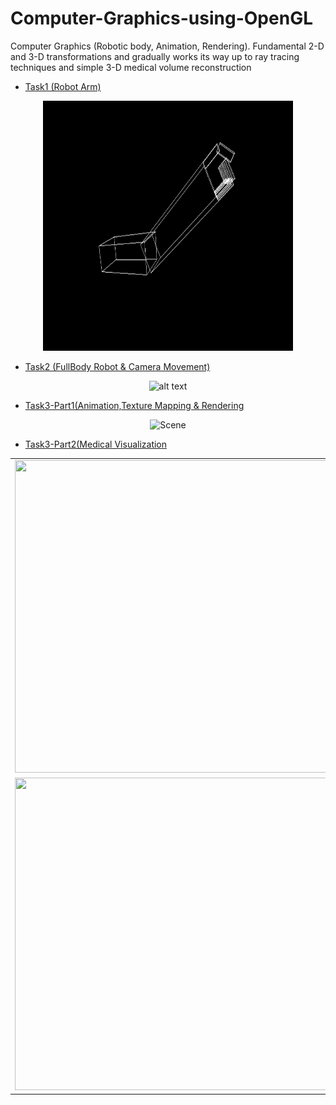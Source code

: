 # Computer-Graphics-using-OpenGL
Computer Graphics (Robotic body, Animation, Rendering). Fundamental 2-D and 3-D transformations and gradually works its way up to  ray tracing techniques and simple 3-D medical volume reconstruction

* [Task1 (Robot Arm)](https://github.com/Tarek999/Computer-Graphics-using-OpenGL/tree/main/Robotic%20Arm)

<center><img src="./Robotic%20Arm/FinalResult2.PNG" alt="alt text" width="400" height="400"></center>

* [Task2 (FullBody Robot & Camera Movement)](https://github.com/Tarek999/Computer-Graphics-using-OpenGL/tree/main/FullBody%26Camera_Movement)

<center><img src="./FullBody&Camera_Movement/05.png" alt="alt text" width="400" height="400"></center>

* [Task3-Part1(Animation,Texture Mapping & Rendering](https://github.com/Tarek999/Computer-Graphics-using-OpenGL/tree/main/Animation%20%26%20Rendering/Part1)

<center><img src="./Animation & Rendering/Part1/results/4.gif" alt="Scene" width="600" height="400"></center>


* [Task3-Part2(Medical Visualization](https://github.com/Tarek999/Computer-Graphics-using-OpenGLL/tree/main/Animation%20%26%20Rendering/Part2)

<table>
  <tr>
    <td><img src="./Animation & Rendering/Part2/Images/8.png" width=1000 height=500></td>  
  </tr>
  <tr>
    <td><img src="./Animation & Rendering/Part2/Images/10.png" width=1000 height=500></td>
  </tr>
 </table>
